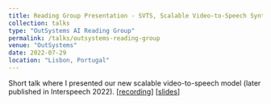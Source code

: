 ```yaml
---
title: Reading Group Presentation - SVTS, Scalable Video-to-Speech Synthesis
collection: talks
type: "OutSystems AI Reading Group"
permalink: /talks/outsystems-reading-group
venue: "OutSystems"
date: 2022-07-29
location: "Lisbon, Portugal"
---
```


Short talk where I presented our new scalable video-to-speech model (later published in Interspeech 2022). [[recording](https://outsystems.zoom.us/rec/play/Zpa-_6Y3EAMVYOmGskOHAFQtKXuV8PP6UACXWOCWjL0ObqTJfMXnxSN-eiFZQWl-1fxvlZHW9YVAtY12.uqMTxVjfD0Eq7tCD?continueMode=true&_x_zm_rtaid=61nJEq5oRe6vGw3t4-2niQ.1671210071988.3ab391ef6920bdff049b7689f5d0a0a0&_x_zm_rhtaid=702)] [[slides](https://docs.google.com/presentation/d/1MtidK_Wv0K-JvYj_lEWvHFPrvT0A-LKvB7v9s_HLEuI/edit?usp=share_link)]

